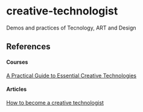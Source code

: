 # creative-technologist
Demos and practices of Tecnology, ART and Design

## References

#### Courses
[A Practical Guide to Essential Creative Technologies](https://www.futurelearn.com/courses/collections/creative-technologies)

#### Articles
[How to become a creative technologist](https://www.bbc.co.uk/bitesize/articles/zvfq8xs)
